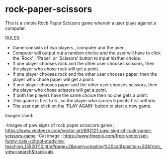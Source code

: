# rock-paper-scissors

This is a simple Rock Paper Scissors game wherein a user plays against a computer.

RULES:

- Game consists of two players , computer and the user .
- Computer will output out a random choice and the user will have to click the 'Rock' , 'Paper' or 'Scissors' button to input his/her choice.
- If one player chooses rock and the other user chooses scissors, then the player who chose rock will get a point.
- If one player chooses rock and the other user chooses paper, then the player who chose paper will get a point.
- If one player chooses paper and the other user chooses scissors, then the player who chose scissors will get a point.
- If both the players have the same choice then no one gets a point.
- This game is first to 5 , so the player who scores 5 points first will win.
- The user can click on the 'PLAY AGAIN' button to start a new game.

Images Used:

-Images of paw signs of rock paper scisscors game : https://www.vecteezy.com/vector-art/693121-paw-sign-of-rock-paper-scissors-game
-Cat image : https://www.freepik.com/free-vector/set-funny-cats-school-studying-teaching_13500110.htm#page=2&query=reading%20cat&position=30&from_view=search&track=ais
